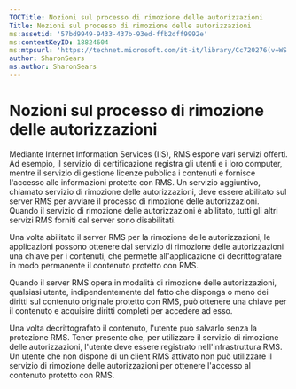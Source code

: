 ```yaml
---
TOCTitle: Nozioni sul processo di rimozione delle autorizzazioni
Title: Nozioni sul processo di rimozione delle autorizzazioni
ms:assetid: '57bd9949-9433-437b-93ed-ffb2dff9992e'
ms:contentKeyID: 18824604
ms:mtpsurl: 'https://technet.microsoft.com/it-it/library/Cc720276(v=WS.10)'
author: SharonSears
ms.author: SharonSears
---
```


Nozioni sul processo di rimozione delle autorizzazioni
======================================================

Mediante Internet Information Services (IIS), RMS espone vari servizi offerti. Ad esempio, il servizio di certificazione registra gli utenti e i loro computer, mentre il servizio di gestione licenze pubblica i contenuti e fornisce l'accesso alle informazioni protette con RMS. Un servizio aggiuntivo, chiamato servizio di rimozione delle autorizzazioni, deve essere abilitato sul server RMS per avviare il processo di rimozione delle autorizzazioni. Quando il servizio di rimozione delle autorizzazioni è abilitato, tutti gli altri servizi RMS forniti dal server sono disabilitati.

Una volta abilitato il server RMS per la rimozione delle autorizzazioni, le applicazioni possono ottenere dal servizio di rimozione delle autorizzazioni una chiave per i contenuti, che permette all'applicazione di decrittografare in modo permanente il contenuto protetto con RMS.

Quando il server RMS opera in modalità di rimozione delle autorizzazioni, qualsiasi utente, indipendentemente dal fatto che disponga o meno dei diritti sul contenuto originale protetto con RMS, può ottenere una chiave per il contenuto e acquisire diritti completi per accedere ad esso.

Una volta decrittografato il contenuto, l'utente può salvarlo senza la protezione RMS. Tener presente che, per utilizzare il servizio di rimozione delle autorizzazioni, l'utente deve essere registrato nell'infrastruttura RMS. Un utente che non dispone di un client RMS attivato non può utilizzare il servizio di rimozione delle autorizzazioni per ottenere l'accesso al contenuto protetto con RMS.
